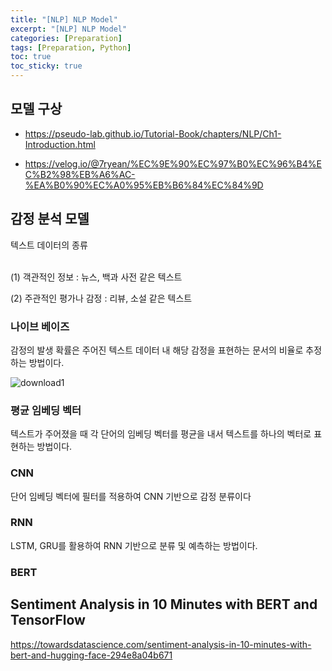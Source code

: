 ```yaml
---
title: "[NLP] NLP Model"
excerpt: "[NLP] NLP Model"
categories: [Preparation]
tags: [Preparation, Python]
toc: true
toc_sticky: true
---
```


## 모델 구상

- <https://pseudo-lab.github.io/Tutorial-Book/chapters/NLP/Ch1-Introduction.html>

- <https://velog.io/@7ryean/%EC%9E%90%EC%97%B0%EC%96%B4%EC%B2%98%EB%A6%AC-%EA%B0%90%EC%A0%95%EB%B6%84%EC%84%9D> <br>

## 감정 분석 모델

텍스트 데이터의 종류 <br> <br>

(1) 객관적인 정보 : 뉴스, 백과 사전 같은 텍스트 <br>

(2) 주관적인 평가나 감정 : 리뷰, 소설 같은 텍스트 <br>

### 나이브 베이즈

감정의 발생 확률은 주어진 텍스트 데이터 내 해당 감정을 표현하는 문서의 비율로 추정하는 방법이다.

![download1](https://user-images.githubusercontent.com/96654391/183777735-3166ae0d-e437-4a17-bc3f-50af5c12e9a3.png)

### 평균 임베딩 벡터

텍스트가 주어졌을 때 각 단어의 임베딩 벡터를 평균을 내서 텍스트를 하나의 벡터로 표현하는 방법이다.

### CNN

단어 임베딩 벡터에 필터를 적용하여 CNN 기반으로 감정 분류이다

### RNN

LSTM, GRU를 활용하여 RNN 기반으로 분류 및 예측하는 방법이다.

### BERT

## Sentiment Analysis in 10 Minutes with BERT and TensorFlow

<https://towardsdatascience.com/sentiment-analysis-in-10-minutes-with-bert-and-hugging-face-294e8a04b671> <br>
